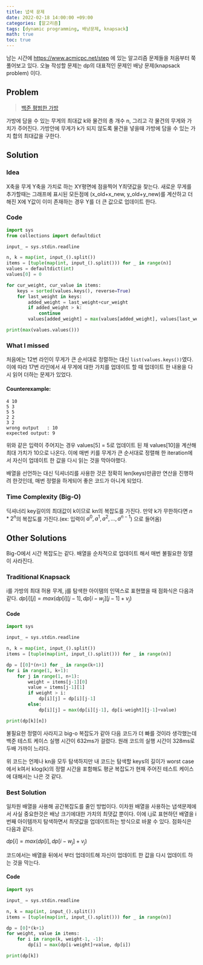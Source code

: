 ```yaml
---
title: 냅색 문제
date: 2022-02-18 14:00:00 +09:00
categories: [알고리즘]
tags: [dynamic programming, 배낭문제, knapsack]
math: true
toc: true
---
```

 남는 시간에 https://www.acmicpc.net/step 에 있는 알고리즘 문제들을 처음부터 쭉 풀어보고 있다. 오늘 작성할 문제는 dp의 대표적인 문제인 배낭 문제(knapsack problem) 이다.

## Problem
 >[백준 평범한 가방](https://www.acmicpc.net/problem/12865)
 
 가방에 담을 수 있는 무게의 최대값 k와 물건의 총 개수 n, 그리고 각 물건의 무게와 가치가 주어진다. 가방안에 무게가 k가 되지 않도록 물건을 넣을때 가방에 담을 수 있는 가치 합의 최대값을 구한다.

## Solution

### Idea
 X축을 무게 Y축을 가치로 하는 XY평면에 점을찍어 Y최댓값을 찾는다. 새로운 무게를 추가할때는 그래프에 표시된 모든점에 (x_old+x_new, y_old+y_new)를 계산하고 더해진 X에 Y값이 이미 존재하는 경우 Y를 더 큰 값으로 업데이트 한다. 

### Code
```python
import sys
from collections import defaultdict

input_ = sys.stdin.readline

n, k = map(int, input_().split())
items = [tuple(map(int, input_().split())) for _ in range(n)]
values = defaultdict(int)
values[0] = 0

for cur_weight, cur_value in items:
    keys = sorted(values.keys(), reverse=True)
    for last_weight in keys:
        added_weight = last_weight+cur_weight
        if added_weight > k:
            continue
        values[added_weight] = max(values[added_weight], values[last_weight]+cur_value)

print(max(values.values()))
```

### What I missed
 처음에는 12번 라인이 무게가 큰 순서대로 정렬하는 대신 `list(values.keys())`였다. 이에 따라 17번 라인에서 새 무게에 대한 가치를 업데이트 할 때 업데이트 한 내용을 다시 읽어 더하는 문제가 있었다.

#### Counterexample:
 ```
4 10
5 3
5 5
2 2
3 2
wrong output   : 10
expected output: 9
 ```
 위와 같은 입력이 주어지는 경우 values[5] = 5로 업데이트 된 채 values[10]을 계산해 최대 가치가 10으로 나온다. 이에 매번 키를 무게가 큰 순서대로 정렬해 한 iteration에서 자신이 업데이트 한 값을 다시 읽는 것을 막아야했다.

 배열을 선언하는 대신 딕셔너리를 사용한 것은 정확히 len(keys)만큼만 연산을 진행하려 한것인데, 매번 정렬을 하게되어 좋은 코드가 아니게 되었다.

### Time Complexity (Big-O)
 딕셔너리 key길이의 최대값이 k이므로 kn의 복잡도를 가진다. 만약 k가 무한하다면 $n*2^n$의 복잡도를 가진다.(ex: 입력이 $a^0, a^1, a^2, ..., a^{n-1}$) 으로 들어옴) 

## Other Solutions
 Big-O에서 시간 복잡도는 같다. 배열을 순차적으로 업데이트 해서 매번 불필요한 정렬이 사라진다.

### Traditional Knapsack
i를 가방의 최대 허용 무게, j를 탐색한 아이탬의 인덱스로 표현했을 때 점화식은 다음과 같다.
 $dp[i][j] = max(dp[i][j-1], dp[i-w_j][j-1]+v_j)$

#### Code
```python
import sys

input_ = sys.stdin.readline

n, k = map(int, input_().split())
items = [tuple(map(int, input_().split())) for _ in range(n)]

dp = [[0]*(n+1) for _ in range(k+1)]
for i in range(1, k+1):
    for j in range(1, n+1):
        weight = items[j-1][0]
        value = items[j-1][1]
        if weight > i:
            dp[i][j] = dp[i][j-1]
        else:
            dp[i][j] = max(dp[i][j-1], dp[i-weight][j-1]+value)

print(dp[k][n])
```
불필요한 정렬이 사라지고 big-o 복잡도가 같아 다음 코드가 더 빠를 것이라 생각했는데 백준 테스트 케이스 실행 시간이 632ms가 걸렸다. 원래 코드의 실행 시간이 328ms로 두배 가까이 느리다. 

위 코드는 언제나 kn을 모두 탐색하지만 내 코드는 탐색할 keys의 길이가 worst case에서 k여서 klog(k)의 정렬 시간을 포함해도 평균 복잡도가 현재 주어진 테스트 케이스에 대해서는 나은 것 같다.

### Best Solution
 일차원 배열을 사용해 공간복잡도를 줄인 방법이다. 이차원 배열을 사용하는 냅색문제에서 사실 중요한것은 배낭 크기에대한 가치의 최댓값 뿐이다. 이에 i,j로 표현하던 배열을 i번째 아이템까지 탐색하면서 최댓값을 업데이트하는 방식으로 바꿀 수 있다. 점화식은 다음과 같다.

 $dp[i] = max(dp[i], dp[i-w_j]+v_j)$

 코드에서는 배열을 뒤에서 부터 업데이트해 자신이 업데이트 한 값을 다시 업데이트 하는 것을 막는다.

#### Code
```python
import sys

input_ = sys.stdin.readline

n, k = map(int, input_().split())
items = [tuple(map(int, input_().split())) for _ in range(n)]

dp = [0]*(k+1)
for weight, value in items:
    for i in range(k, weight-1, -1):
        dp[i] = max(dp[i-weight]+value, dp[i])

print(dp[k])
```
